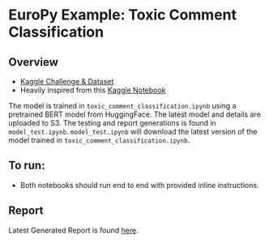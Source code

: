 # EuroPy Example: Toxic Comment Classification

## Overview
* [Kaggle Challenge & Dataset](https://www.kaggle.com/c/jigsaw-toxic-comment-classification-challenge)
* Heavily inspired from this [Kaggle Notebook](https://www.kaggle.com/nkaenzig/bert-tensorflow-2-huggingface-transformers)

The model is trained in `toxic_comment_classification.ipynb` using a pretrained BERT model from HuggingFace. The latest model and details are uploaded to S3. The testing and report generations is found in `model_test.ipynb`. `model_test.ipynb` will download the latest version of the model trained in `toxic_comment_classification.ipynb`.

## To run:
* Both notebooks should run end to end with provided inline instructions.

## Report
Latest Generated Report is found [here](report/report.md).